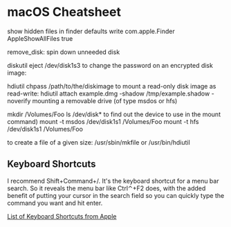# macOS Cheatsheet

show hidden files in finder
defaults write com.apple.Finder AppleShowAllFiles true

remove_disk: spin down unneeded disk

diskutil eject /dev/disk1s3
to change the password on an encrypted disk image:

hdiutil chpass /path/to/the/diskimage
to mount a read-only disk image as read-write:
hdiutil attach example.dmg -shadow /tmp/example.shadow -noverify
mounting a removable drive (of type msdos or hfs)

mkdir /Volumes/Foo
ls /dev/disk*   to find out the device to use in the mount command)
mount -t msdos /dev/disk1s1 /Volumes/Foo
mount -t hfs /dev/disk1s1 /Volumes/Foo

to create a file of a given size: /usr/sbin/mkfile or /usr/bin/hdiutil

## Keyboard Shortcuts
I recommend Shift+Command+/. It's the keyboard shortcut for a menu bar search. So it reveals the menu bar like Ctrl⌃+F2 does, with the added benefit of putting your cursor in the search field so you can quickly type the command you want and hit enter.

[List of Keyboard Shortcuts from Apple](https://support.apple.com/en-us/102650)
